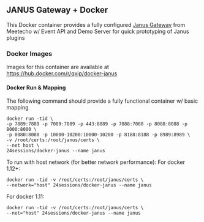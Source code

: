 ## JANUS Gateway + Docker
This Docker container provides a fully configured [Janus Gateway](https://github.com/meetecho/janus-gateway) from Meetecho w/ Event API and Demo Server for quick prototyping of Janus plugins

### Docker Images
Images for this container are available at https://hub.docker.com/r/qxip/docker-janus

#### Docker Run & Mapping
The following command should provide a fully functional container w/ basic mapping
```
docker run -tid \
-p 7889:7889 -p 7089:7089 -p 443:8889 -p 7088:7088 -p 8088:8088 -p 8000:8000 \
-p 8080:8080 -p 10000-10200:10000-10200 -p 8188:8188 -p 8989:8989 \
-v /root/certs:/root/janus/certs \
--net host \
24sessions/docker-janus --name janus
```

To run with host network (for better network performance):
For docker 1.12+:
```
docker run -tid -v /root/certs:/root/janus/certs \ 
--network="host" 24sessions/docker-janus --name janus
```
For docker 1.11:
```
docker run -tid -v /root/certs:/root/janus/certs \ 
--net="host" 24sessions/docker-janus --name janus
```